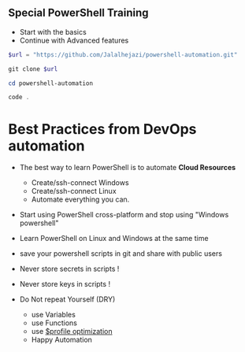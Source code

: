 
## Special PowerShell Training 

- Start with the basics 
- Continue with Advanced features

```powershell
$url = "https://github.com/Jalalhejazi/powershell-automation.git"

git clone $url

cd powershell-automation

code .
```



# Best Practices from DevOps automation

- The best way to learn PowerShell is to automate **Cloud Resources**
  - Create/ssh-connect Windows 
  - Create/ssh-connect Linux 
  - Automate everything you can.

- Start using PowerShell cross-platform and stop using "Windows powershell"

- Learn PowerShell on Linux and Windows at the same time

- save your powershell scripts in git and share with public users

- Never store secrets in scripts !
- Never store keys in scripts !

- Do Not repeat Yourself (DRY)
  - use Variables
  - use Functions
  - use [$profile optimization](https://github.com/Jalalhejazi/powershell-profile.git)
  - Happy Automation
  


